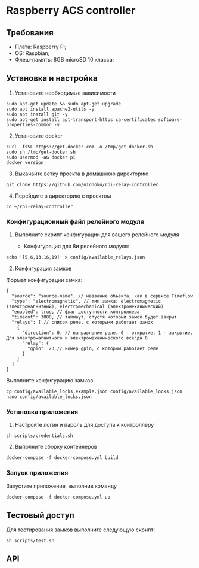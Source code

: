 # Raspberry ACS controller

## Требования

* Плата: Raspberry Pi;
* OS: Raspbian;
* Флеш-память: 8GB microSD 10 класса;

## Установка и настройка

1. Установите необходимые зависимости

```{sh}
sudo apt-get update && sudo apt-get upgrade
sudo apt install apache2-utils -y
sudo apt install git -y
sudo apt-get install apt-transport-https ca-certificates software-properties-common -y
```

2. Установите docker

```{sh}
curl -fsSL https://get.docker.com -o /tmp/get-docker.sh
sudo sh /tmp/get-docker.sh
sudo usermod -aG docker pi
docker version
```

3. Выкачайте ветку проекта в домашнюю директорию

```{sh}
git clone https://github.com/nionoku/rpi-relay-controller
```

4. Перейдите в директорию с проектом

```{sh}
cd ~/rpi-relay-controller
```

### Конфигурационный файл релейного модуля

1. Выполните скрипт конфигурации для вашего релейного модуля

   * Конфигурация для 8и релейного модуля:

<!-- Добавить пропущенные gpio -->
```{sh}
echo '[5,6,13,16,19]' > config/available_relays.json
```

   <!-- * Конфигурация для 3х релейного модуля:

```{sh}
echo '[]' > config/available_relays.json
```

   * Конфигурация для 4х релейного модуля:

```{sh}
echo '[]' > config/available_relays.json
``` -->

2. Конфигурация замков

Формат конфигурации замка:

<!-- или electric (электромоторный, недоступен) -->
<!-- Для электромоторного - одно реле на открытие, второе - на закрытие -->
```{json}
{
  "source": "source-name", // название объекта, как в сервисе Timeflow
  "type": "electromagnetic", // тип замка: electromagnetic (электромагнитный), electromechanical (электромеханический)
  "enabled": true, // флаг доступности контроллера
  "timeout": 3000, // таймаут, спустя который замок будет закрыт
  "relays": [ // список реле, с которыми работает замок
    {
      "direction": 0, // направление реле. 0 - открытие, 1 - закрытие. Для электромагнитного и электромеханического всегда 0
      "relay": {
        "gpio": 23 // номер gpio, с которым работает реле
      }
    }
  ]
}
```

Выполните конфигурацию замков

```{sh}
cp config/available_locks.example.json config/available_locks.json
nano config/available_locks.json
```

### Установка приложения

1. Настройте логин и пароль для доступа к контроллеру

```{sh}
sh scripts/credentials.sh
```

2. Выполните сборку контейнеров

```{sh}
docker-compose -f docker-compose.yml build
```

### Запуск приложения

Запустите приложение, выполнив команду

```{sh}
docker-compose -f docker-compose.yml up
```

## Тестовый доступ

Для тестирования замков выполните следующую скрипт:

```{sh}
sh scripts/test.sh
```

<!-- ## Пользовательский интерфейс -->

## API

